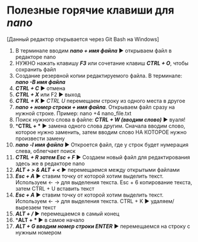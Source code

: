 # Полезные горячие клавиши для ***nano*** 
[Данный редактор открывается через Git Bash на Windows]
1) В терминале вводим ***nano + имя файла*** ► открываем файл в редакторе nano
2) НУЖНО нажать клавишу ***F3*** или сочетание клавиш ***CTRL + O***, чтобы сохранить файл
3) Создание резервной копии редактируемого файла. В терминале: ***nano -B имя файла***
4) ***CTRL + C*** ► отмена
5) ***CTRL + X*** или F2 ► выход
6) ***CTRL + K*** ► *CTRL U* перемещаем строку из одного места в другое
7) ***nano + номер строки + имя файла***. Открываем файл сразу на нужной строке. Пример: nano +4 nano_file.txt
8) Поиск нужного слова в файле: ***CTRL + W (вводим слово)*** ► вуаля!
9) ***CTRL + \*** ► замена одного слова другим. Сначала вводим слово, которое нужно заменить, затем вводим слово НА КОТОРОЕ нужно произвести замену
10) ***nano -l имя файла*** ► Откроется файл, где у строк будет нумерация слева, облегчает поиск 
11) ***CTRL + R затем Esc + F*** ► Создаем новый файл для редактирования здесь же в редакторе nano
12) ***ALT + > & ALT + <*** ► перемещаемся между открытыми файлами
13) ***Esc + A*** ► ставим точку от которой хотим выделить текст. Используем ← → для выделения текста. Esc + 6 копирование текста, затем CTRL + U вставить текст
14) ***Esc + A*** ► ставим точку от которой хотим выделить текст. Используем ← → для выделения текста. CTRL + K ► удаляем/вырезаем текст
15) ***ALT + /*** ► перемещаемся в самый конец 
16) ***ALT + \*** ► в самое начало 
17) ***ALT + G вводим номер строки ENTER*** ► перемещаемся на строку с нужным номером
